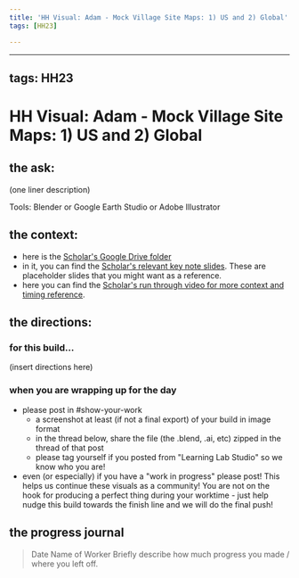 ```yaml
---
title: 'HH Visual: Adam - Mock Village Site Maps: 1) US and 2) Global'
tags: [HH23]

---
```


---
tags: HH23
---

# HH Visual: Adam - Mock Village Site Maps: 1) US and 2) Global
## the ask:
(one liner description)

Tools: Blender or Google Earth Studio or Adobe Illustrator



## the context:
* here is the [Scholar's Google Drive folder](https://drive.google.com/drive/folders/1oNoMbrKTz7eqJ3ll1Ag8P25EAnJgsvXH)
* in it, you can find the [Scholar's relevant key note slides](https://drive.google.com/drive/folders/1EPn9rbOGoJP1oaCys_9rHGCwuxJfRXW4). These are placeholder slides that you might want as a reference.
* here you can find the [Scholar's run through video for more context and timing reference](https://drive.google.com/file/d/1_1kz-XgLO8GmCGYW-DukGpj8Lp-t_w56/view?usp=sharing).


## the directions:
### for this build...
(insert directions here)

### when you are wrapping up for the day
* please post in #show-your-work
    * a screenshot at least (if not a final export) of your build in image format
    * in the thread below, share the file (the .blend, .ai, etc) zipped in the thread of that post
    * please tag yourself if you posted from "Learning Lab Studio" so we know who you are!
* even (or especially) if you have a "work in progress" please post! This helps us continue these visuals as a community! You are not on the hook for producing a perfect thing during your worktime - just help nudge this build towards the finish line and we will do the final push!


## the progress journal
> Date
> Name of Worker
> Briefly describe how much progress you made / where you left off.







